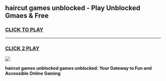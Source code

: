 
## haircut games unblocked - Play Unblocked Gmaes & Free
<h3>
<a href="https://news.freeplayer.one?title=haircut_games_unblocked&ref=23F">CLICK TO PLAY</a></h3>
<hr>

<h3>
<a href="https://news.freeplayer.one?title=haircut_games_unblocked&ref=23F">CLICK 2 PLAY</a>
  
</h3>

<a href="https://news.freeplayer.one?title=haircut_games_unblocked&ref=23F/"><img src="https://clearcache.store/games.png"></a>


**haircut games unblocked games unblocked: Your Gateway to Fun and Accessible Online Gaming**
